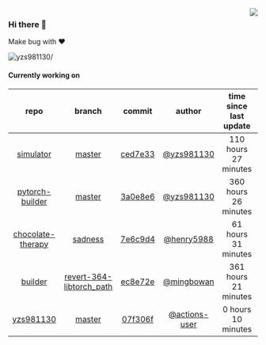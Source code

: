 <img align="right" src="https://github-readme-stats.vercel.app/api?username=yzs981130&show_icons=true&hide_title=true" />

### Hi there 👋


Make bug with ❤️

<p align="left"> <img src=https://komarev.com/ghpvc/?username=yzs981130 alt=yzs981130/> </p>


<!--
**yzs981130/yzs981130** is a ✨ _special_ ✨ repository because its `README.md` (this file) appears on your GitHub profile.

Here are some ideas to get you started:

- 🔭 I’m currently working on ...
- 🌱 I’m currently learning ...
- 👯 I’m looking to collaborate on ...
- 🤔 I’m looking for help with ...
- 💬 Ask me about ...
- 📫 How to reach me: ...
- 😄 Pronouns: ...
- ⚡ Fun fact: ...
-->

#### Currently working on


| repo | branch | commit | author | time since last update | language |
|:---:|:---:|:---:|:---:|:---:|:---:|
| [simulator](https://github.com/yzs981130/simulator) | [master](https://github.com/yzs981130/simulator/tree/master) |[ced7e33](https://github.com/yzs981130/simulator/commit/ced7e33c865e6175a11d7619ccd91e433b9b96ed) | [@yzs981130](https://github.com/yzs981130) |110 hours 27 minutes | ![](https://img.shields.io/badge/language-Go-default.svg?style=flat-square)|
| [pytorch-builder](https://github.com/yzs981130/pytorch-builder) | [master](https://github.com/yzs981130/pytorch-builder/tree/master) |[3a0e8e6](https://github.com/yzs981130/pytorch-builder/commit/3a0e8e63747cbf3f067a35157e191181640af40c) | [@yzs981130](https://github.com/yzs981130) |360 hours 26 minutes | ![](https://img.shields.io/badge/language-Dockerfile-default.svg?style=flat-square)|
| [chocolate-therapy](https://github.com/April-Xu/chocolate-therapy) | [sadness](https://github.com/April-Xu/chocolate-therapy/tree/sadness) |[7e6c9d4](https://github.com/April-Xu/chocolate-therapy/commit/7e6c9d46821ac0f7af922e469e3abcfbf2b38625) | [@henry5988](https://github.com/henry5988) |61 hours 31 minutes | ![](https://img.shields.io/badge/language-HTML-default.svg?style=flat-square)|
| [builder](https://github.com/yzs981130/builder) | [revert-364-libtorch_path](https://github.com/yzs981130/builder/tree/revert-364-libtorch_path) |[ec8e72e](https://github.com/yzs981130/builder/commit/ec8e72ee3e37ebf12606fd23b18846433c06c011) | [@mingbowan](https://github.com/mingbowan) |361 hours 21 minutes | ![](https://img.shields.io/badge/language-Shell-default.svg?style=flat-square)|
| [yzs981130](https://github.com/yzs981130/yzs981130) | [master](https://github.com/yzs981130/yzs981130/tree/master) |[07f306f](https://github.com/yzs981130/yzs981130/commit/07f306f39156fd519a08fc79b9db5b2cfb2f1da8) | [@actions-user](https://github.com/actions-user) |0 hours 10 minutes | ![](https://img.shields.io/badge/language-Go-default.svg?style=flat-square)|
